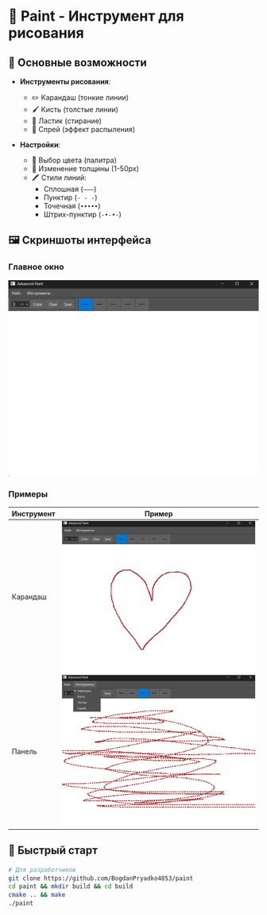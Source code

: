 # 🎨 Paint - Инструмент для рисования

## 📌 Основные возможности

- **Инструменты рисования**:
  - ✏️ Карандаш (тонкие линии)
  - 🖌️ Кисть (толстые линии)
  - 🧽 Ластик (стирание)
  - 💨 Спрей (эффект распыления)

- **Настройки**:
  - 🎨 Выбор цвета (палитра)
  - 📏 Изменение толщины (1-50px)
  - 🖍️ Стили линий: 
    - Сплошная (`———`)
    - Пунктир (`- - -`)
    - Точечная (`•••••`)
    - Штрих-пунктир (`-•-•-`)

## 🖼️ Скриншоты интерфейса

### Главное окно
![Главное окно](img/main.png)

### Примеры
| Инструмент | Пример |
|------------|--------|
| Карандаш | ![Карандаш](img/pen.png) |
| Панель | ![Панель](img/panel.png) 

## 🚀 Быстрый старт

```bash
# Для разработчиков
git clone https://github.com/BogdanPryadko4853/paint
cd paint && mkdir build && cd build
cmake .. && make
./paint
